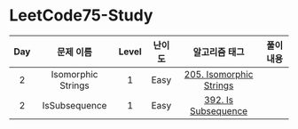 # LeetCode75-Study

| Day|문제 이름|Level|난이도|알고리즘 태그|풀이 내용|
| :--:|:--:|:--:|:--:|:--:|:--:|
| 2 |Isomorphic Strings | 1 | Easy | [205. Isomorphic Strings](https://leetcode.com/problems/isomorphic-strings/) |
| 2 |IsSubsequence | 1 | Easy | [392. Is Subsequence](https://leetcode.com/problems/is-subsequence/?envType=study-plan&id=level-1) |